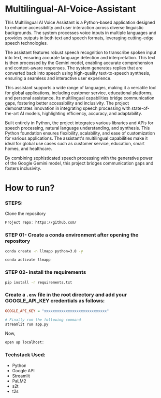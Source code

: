 # Multilingual-AI-Voice-Assistant

This Multilingual AI Voice Assistant is a Python-based application designed to enhance accessibility and user interaction across diverse linguistic backgrounds. The system processes voice inputs in multiple languages and provides outputs in both text and speech formats, leveraging cutting-edge speech technologies.

The assistant features robust speech recognition to transcribe spoken input into text, ensuring accurate language detection and interpretation. This text is then processed by the Gemini model, enabling accurate comprehension and context-aware responses. The system generates replies that are converted back into speech using high-quality text-to-speech synthesis, ensuring a seamless and interactive user experience.

This assistant supports a wide range of languages, making it a versatile tool for global applications, including customer service, educational platforms, and personal assistance. Its multilingual capabilities bridge communication gaps, fostering better accessibility and inclusivity. The project demonstrates innovation in integrating speech processing with state-of-the-art AI models, highlighting efficiency, accuracy, and adaptability.

Built entirely in Python, the project integrates various libraries and APIs for speech processing, natural language understanding, and synthesis. This Python foundation ensures flexibility, scalability, and ease of customization for various applications. The assistant's multilingual capabilities make it ideal for global use cases such as customer service, education, smart homes, and healthcare.

By combining sophisticated speech processing with the generative power of the Google Gemini model, this project bridges communication gaps and fosters inclusivity.

# How to run?
### STEPS:

Clone the repository

```bash
Project repo: https://github.com/
```
### STEP 01- Create a conda environment after opening the repository

```bash
conda create -n llmapp python=3.8 -y
```

```bash
conda activate llmapp
```


### STEP 02- install the requirements
```bash
pip install -r requirements.txt
```

### Create a `.env` file in the root directory and add your GOOGLE_API_KEY credentials as follows:

```ini
GOOGLE_API_KEY = "xxxxxxxxxxxxxxxxxxxxxxxxxxxxx"
```


```bash
# Finally run the following command
streamlit run app.py
```

Now,
```bash
open up localhost:
```


### Techstack Used:

- Python
- Google API
- Streamlit
- PaLM2
- s2t
- t2s
